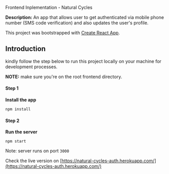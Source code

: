 Frontend Inplementation - Natural Cycles

<strong>Description: </strong> An app that allows user to get authenticated via mobile phone number
(SMS code verification) and also updates the user's profile.

This project was bootstrapped with [Create React App](https://create-react-app.dev/docs/adding-typescript).

## Introduction

kindly follow the step below to run this project locally on your machine for development processes.

<strong>NOTE:</strong> make sure you're on the root frontend directory. <br />

#### Step 1

<strong>Install the app</strong>

```
npm install
```

#### Step 2

<strong>Run the server</strong>

```
npm start
```

Note: server runs on port `3000`

Check the live version on [https://natural-cycles-auth.herokuapp.com/](https://natural-cycles-auth.herokuapp.com/)
